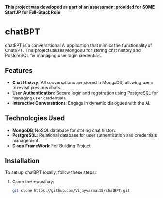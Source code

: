 **This project was developed as part of an assessment provided for SOME StartUP for Full-Stack Role**

# chatBPT

chatBPT is a conversational AI application that mimics the functionality of ChatGPT. This project utilizes MongoDB for storing chat history and PostgreSQL for managing user login credentials.

## Features

- **Chat History**: All conversations are stored in MongoDB, allowing users to revisit previous chats.
- **User  Authentication**: Secure login and registration using PostgreSQL for managing user credentials.
- **Interactive Conversations**: Engage in dynamic dialogues with the AI.

## Technologies Used

- **MongoDB**: NoSQL database for storing chat history.
- **PostgreSQL**: Relational database for user authentication and credentials management.
- **Djago FrameWork**: For Building Project

## Installation

To set up chatBPT locally, follow these steps:

1. Clone the repository:
   ```bash
   git clone https://github.com/Vijayvarma115/chatBPT.git
